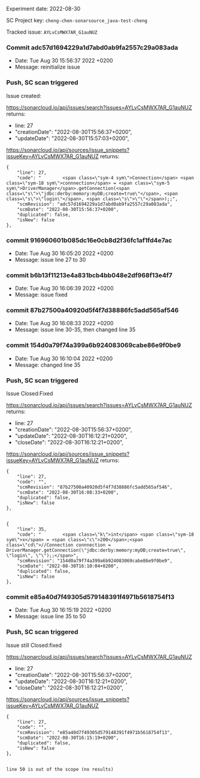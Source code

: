 
Experiment date: 2022-08-30

SC Project key: <code>cheng-chen-sonarsource_java-test-cheng</code>

Tracked issue: <code>AYLvCsMWX7AR_G1auNUZ</code>


### Commit adc57d1694229a1d7abd0ab9fa2557c29a083ada
- Date:   Tue Aug 30 15:56:37 2022 +0200
- Message: reinitialize issue


### Push, SC scan triggered

Issue created:

https://sonarcloud.io/api/issues/search?issues=AYLvCsMWX7AR_G1auNUZ returns:

- line: 27
- "creationDate": "2022-08-30T15:56:37+0200",
- "updateDate": "2022-08-30T15:57:03+0200",

https://sonarcloud.io/api/sources/issue_snippets?issueKey=AYLvCsMWX7AR_G1auNUZ returns:

    {
        "line": 27,
        "code": "        <span class=\"sym-4 sym\">Connection</span> <span class=\"sym-18 sym\">connnection</span> = <span class=\"sym-5 sym\">DriverManager</span>.getConnection(<span class=\"s\">\"jdbc:derby:memory:myDB;create=true\"</span>, <span class=\"s\">\"login\"</span>, <span class=\"s\">\"\"</span>);;",
        "scmRevision": "adc57d1694229a1d7abd0ab9fa2557c29a083ada",
        "scmDate": "2022-08-30T15:56:37+0200",
        "duplicated": false,
        "isNew": false
    },


### commit 916960601b085dc16e0cb8d2f36fc1af1fd4e7ac
- Date:   Tue Aug 30 16:05:20 2022 +0200
- Message: issue line 27 to 30


### commit b6b13f11213e4a831bcb4bb048e2df968f13e4f7
- Date:   Tue Aug 30 16:06:39 2022 +0200
- Message: issue fixed


### commit 87b27500a40920d5f4f7d38886fc5add565af546
- Date:   Tue Aug 30 16:08:33 2022 +0200
- Message: issue line 30-35, then changed line 35


### commit 154d0a79f74a399a6b924083069cabe86e9f0be9
- Date:   Tue Aug 30 16:10:04 2022 +0200
- Message: changed line 35


### Push, SC scan triggered
Issue Closed:Fixed

https://sonarcloud.io/api/issues/search?issues=AYLvCsMWX7AR_G1auNUZ returns:
- line: 27
- "creationDate": "2022-08-30T15:56:37+0200",
- "updateDate": "2022-08-30T16:12:21+0200",
- "closeDate": "2022-08-30T16:12:21+0200",


https://sonarcloud.io/api/sources/issue_snippets?issueKey=AYLvCsMWX7AR_G1auNUZ returns:

    {
        "line": 27,
        "code": "",
        "scmRevision": "87b27500a40920d5f4f7d38886fc5add565af546",
        "scmDate": "2022-08-30T16:08:33+0200",
        "duplicated": false,
        "isNew": false
    },


    {
        "line": 35,
        "code": "        <span class=\"k\">int</span> <span class=\"sym-18 sym\">x</span> = <span class=\"c\">200</span>;<span class=\"cd\">//Connection connnection = DriverManager.getConnection(\"jdbc:derby:memory:myDB;create=true\", \"login\", \"\");;</span>",
        "scmRevision": "154d0a79f74a399a6b924083069cabe86e9f0be9",
        "scmDate": "2022-08-30T16:10:04+0200",
        "duplicated": false,
        "isNew": false
    },



### commit e85a40d7f49305d579148391f4971b5618754f13
- Date:   Tue Aug 30 16:15:19 2022 +0200
- Message: issue line 35 to 50


### Push, SC scan triggered
Issue still Closed:fixed

https://sonarcloud.io/api/issues/search?issues=AYLvCsMWX7AR_G1auNUZ
- line: 27
- "creationDate": "2022-08-30T15:56:37+0200",
- "updateDate": "2022-08-30T16:12:21+0200",
- "closeDate": "2022-08-30T16:12:21+0200",


https://sonarcloud.io/api/sources/issue_snippets?issueKey=AYLvCsMWX7AR_G1auNUZ

    {
        "line": 27,
        "code": "",
        "scmRevision": "e85a40d7f49305d579148391f4971b5618754f13",
        "scmDate": "2022-08-30T16:15:19+0200",
        "duplicated": false,
        "isNew": false
    },


    line 50 is out of the scope (no results)